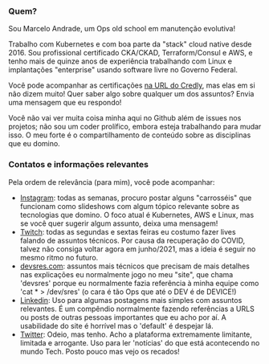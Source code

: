 ### Quem?

Sou Marcelo Andrade, um Ops old school em manutenção evolutiva!

Trabalho com Kubernetes e com boa parte da "stack" cloud native desde 2016. Sou profissional certificado CKA/CKAD, Terraform/Consul e AWS, e tenho mais de quinze anos de experiência trabalhando com Linux e implantações "enterprise" usando software livre no Governo Federal.

Você pode acompanhar as certificações [na URL do Credly](https://www.credly.com/users/marcelo-andrade.05858fde/badges), mas elas em si não dizem muito! Quer saber algo sobre qualquer um dos assuntos? Envia uma mensagem que eu respondo!

Você não vai ver muita coisa minha aqui no Github além de issues nos projetos; não sou um coder prolífico, embora esteja trabalhando para mudar isso. O meu forte é o compartilhamento de conteúdo sobre as disciplinas que eu domino.

### Contatos e informações relevantes

Pela ordem de relevância (para mim), você pode acompanhar:

* [Instagram](https://www.instagram.com/marcelo_devsres/): todas as semanas, procuro postar alguns "carrosséis" que funcionam como slideshows com algum tópico relevante sobre as tecnologias que domino. O foco atual é Kubernetes, AWS e Linux, mas se você quer sugerir algum assunto, deixa uma mensagem!
* [Twitch](https://www.twitch.tv/marcelo_devsres): todas as segundas e sextas feiras eu costumo fazer lives falando de assuntos técnicos. Por causa da recuperação do COVID, talvez não consiga voltar agora em junho/2021, mas a ideia é seguir no mesmo ritmo no futuro.
* [devsres.com](https://devsres.com): assuntos mais técnicos que precisam de mais detalhes nas explicações eu normalmente jogo no meu "site", que chama 'devsres' porque eu normalmente fazia referência à minha equipe como 'cat * > /dev/sres' (o cara é tão Ops que até o DEV é de DEVICE!)
* [Linkedin](https://www.linkedin.com/in/mrrandrade/): Uso para algumas postagens mais simples com assuntos relevantes. É um compêndio normalmente fazendo referências a URLS ou posts de outras pessoas importantes que eu acho por aí. A usabilidade do site é horrível mas o 'default' é despejar lá.
* [Twitter](https://twitter.com/marcelo_devsres): Odeio, mas tenho. Acho a plataforma extremamente limitante, limitada e arrogante. Uso para ler 'notícias' do que está acontecendo no mundo Tech. Posto pouco mas vejo os recados!

<!--
**mrrandrade/mrrandrade** is a ✨ _special_ ✨ repository because its `README.md` (this file) appears on your GitHub profile.

Here are some ideas to get you started:

- 🔭 I’m currently working on ...
- 🌱 I’m currently learning ...
- 👯 I’m looking to collaborate on ...
- 🤔 I’m looking for help with ...
- 💬 Ask me about ...
- 📫 How to reach me: ...
- 😄 Pronouns: ...
- ⚡ Fun fact: ...
-->
